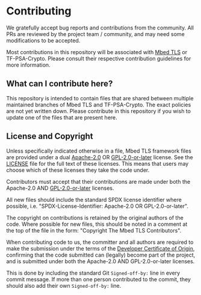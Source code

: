 Contributing
============
We gratefully accept bug reports and contributions from the community. All PRs are reviewed by the project team / community, and may need some modifications to
be accepted.

Most contributions in this repository will be associated with [Mbed TLS](https://github.com/Mbed-TLS/mbedtls/blob/development/CONTRIBUTING.md) or TF-PSA-Crypto. Please consult their respective contribution guidelines for more information.

What can I contribute here?
---------------------------

This repository is intended to contain files that are shared between multiple maintained branches of Mbed TLS and TF-PSA-Crypto. The exact policies are not yet written down. Please contribute in this repository if you wish to update one of the files that are present here.

License and Copyright
---------------------

Unless specifically indicated otherwise in a file, Mbed TLS framework files are provided under a dual [Apache-2.0](https://spdx.org/licenses/Apache-2.0.html) OR [GPL-2.0-or-later](https://spdx.org/licenses/GPL-2.0-or-later.html) license. See the [LICENSE](LICENSE) file for the full text of these licenses. This means that users may choose which of these licenses they take the code under.

Contributors must accept that their contributions are made under both the Apache-2.0 AND [GPL-2.0-or-later](https://spdx.org/licenses/GPL-2.0-or-later.html) licenses.

All new files should include the standard SPDX license identifier where possible, i.e. "SPDX-License-Identifier: Apache-2.0 OR GPL-2.0-or-later".

The copyright on contributions is retained by the original authors of the code. Where possible for new files, this should be noted in a comment at the top of the file in the form: "Copyright The Mbed TLS Contributors".

When contributing code to us, the committer and all authors are required to make the submission under the terms of the [Developer Certificate of Origin](dco.txt), confirming that the code submitted can (legally) become part of the project, and is submitted under both the Apache-2.0 AND GPL-2.0-or-later licenses.

This is done by including the standard Git `Signed-off-by:` line in every commit message. If more than one person contributed to the commit, they should also add their own `Signed-off-by:` line.
